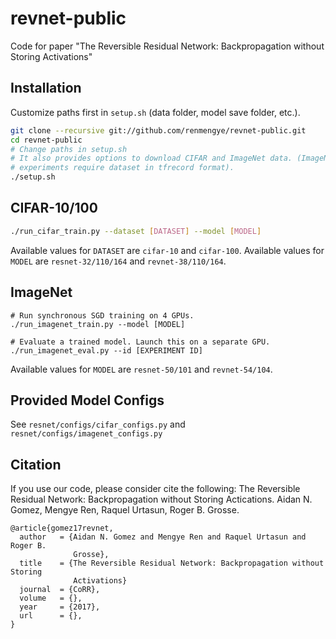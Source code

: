# revnet-public
Code for paper "The Reversible Residual Network: Backpropagation without
Storing Activations"

## Installation
Customize paths first in `setup.sh` (data folder, model save folder, etc.).
```bash
git clone --recursive git://github.com/renmengye/revnet-public.git
cd revnet-public
# Change paths in setup.sh
# It also provides options to download CIFAR and ImageNet data. (ImageNet
# experiments require dataset in tfrecord format).
./setup.sh
```

## CIFAR-10/100
```bash
./run_cifar_train.py --dataset [DATASET] --model [MODEL]
```
Available values for `DATASET` are `cifar-10` and `cifar-100`.
Available values for `MODEL` are `resnet-32/110/164` and `revnet-38/110/164`.

## ImageNet
```
# Run synchronous SGD training on 4 GPUs.
./run_imagenet_train.py --model [MODEL]

# Evaluate a trained model. Launch this on a separate GPU. 
./run_imagenet_eval.py --id [EXPERIMENT ID]
```
Available values for `MODEL` are `resnet-50/101` and `revnet-54/104`.

## Provided Model Configs
See `resnet/configs/cifar_configs.py` and `resnet/configs/imagenet_configs.py`

## Citation
If you use our code, please consider cite the following:
The Reversible Residual Network: Backpropagation without Storing Actications.
Aidan N. Gomez, Mengye Ren, Raquel Urtasun, Roger B. Grosse.
```
@article{gomez17revnet,
  author   = {Aidan N. Gomez and Mengye Ren and Raquel Urtasun and Roger B.
              Grosse},
  title    = {The Reversible Residual Network: Backpropagation without Storing
              Activations}
  journal  = {CoRR},
  volume   = {},
  year     = {2017},
  url      = {},
}
```
